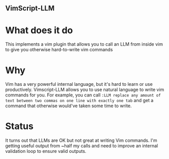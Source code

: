 ## VimScript-LLM

# What does it do

This implements a vim plugin that allows you to call an LLM from inside vim to give you otherwise hard-to-write vim commands

# Why

Vim has a very powerful internal language, but it's hard to learn or use productively. Vimscript-LLM allows you to use natural language to write vim commands for you. For example, you can call `:LLM replace any amount of text between two commas on one line with exactly one tab` and get a command that otherwise would've taken some time to write.

# Status

It turns out that LLMs are OK but not great at writing Vim commands. I'm getting useful output from ~half my calls and need to improve an internal validation loop to ensure valid outputs.
